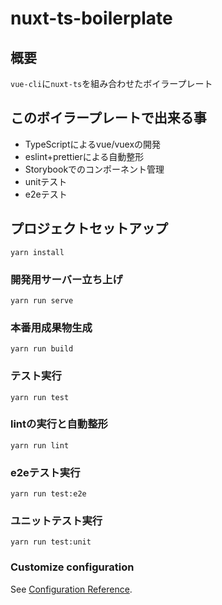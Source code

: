 # nuxt-ts-boilerplate

## 概要

`vue-cli`に`nuxt-ts`を組み合わせたボイラープレート

## このボイラープレートで出来る事

- TypeScriptによるvue/vuexの開発
- eslint+prettierによる自動整形
- Storybookでのコンポーネント管理
- unitテスト
- e2eテスト

## プロジェクトセットアップ
```
yarn install
```

### 開発用サーバー立ち上げ
```
yarn run serve
```

### 本番用成果物生成
```
yarn run build
```

### テスト実行
```
yarn run test
```

### lintの実行と自動整形
```
yarn run lint
```

### e2eテスト実行
```
yarn run test:e2e
```

### ユニットテスト実行
```
yarn run test:unit
```

### Customize configuration
See [Configuration Reference](https://cli.vuejs.org/config/).

